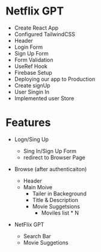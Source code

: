 # Netflix GPT

- Create React App
- Configured TailwindCSS
- Header
- Login Form
- Sign Up Form
- Form Validation
- UseRef Hook
- Firebase Setup 
- Deploying our app to Production
- Create signUp
- User Singin In
- Implemented user Store


# Features

- Logn/Sing Up
    - Sing In/Sign Up Form
    - redirect to Browser Page
- Browse  (after authenticaiton)
    - Header
    - Main Moive
        - Tailer in Backeground
        - Title & Description
        - Movie Suggetsions
            - Moviles list * N

- NetFlix GPT
    - Search Bar
    - Movie Suggetions